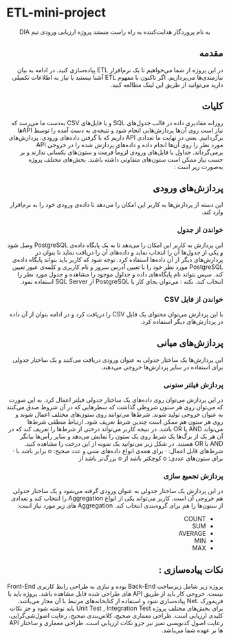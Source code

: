 # ETL-mini-project


<div dir='rtl' align="center">
به نام پروردگار هدایت‌کننده به راه راست
 مستند پروژه ارزیابی ورودی تیم DIA
</div>
  <div dir="rtl" align='right'>

## مقدمه
در این پروژه از شما می‌خواهیم تا یک نرم‌افزار ETL پیاده‌سازی کنید. در ادامه به بیان نیازمندی‌ها می‌پردازیم.
اگر تاکنون با مفهوم ETL آشنا نیستید یا نیاز به اطلاعات تکمیلی دارید می‌توانید از طریق این لینک مطالعه کنید.
## کلیات
روزانه مقادیری داده در قالب جدول‌های SQL و یا فایل‌های CSV   به‌دست ما می‌رسد که نیاز است روی آن‌ها پردازش‌هایی انجام شود و نتیجه‌ی به دست آمده را توسط API‌ها برگردانیم.
یعنی در نهایت ما تعدادی API داریم که با گرفتن داده‌های ورودی، پردازش‌های مورد نظر را روی آن‌ها انجام داده و داده‌های پردازش شده را در خروجی API برمی‌گرداند.
جداول یا فایل‌های ورودی لزوماً فرمت و ستون‌های یکسانی ندارند و بر حسب نیاز ممکن است ستون‌های متفاوتی داشته باشند.
بخش‌های مختلف پروژه به‌صورت زیر است :
 
## پردازش‌های ورودی
این دسته از پردازش‌ها به کاربر این امکان را می‌دهد تا داده‌ی ورودی خود را به نرم‌افزار وارد کند.
### خواندن از جدول
این پردازش به کاربر این امکان را می‌دهد تا به یک پایگاه داده‌ی PostgreSQL وصل شود و یکی از جدول‌ها آن را انتخاب نماید و داده‌های آن را دریافت نماید تا بتوان در پردازش‌های دیگر از آن داده‌ها استفاده کرد. توجه شود که کاربر باید بتواند پایگاه داده‌ی PostgreSQL  مورد نظر خود را با تعیین آدرس سرور و نام کاربری و کلمه‌ی عبور تعیین کند. سپس بتواند نام پایگاه‌های داده و جداول موجود را مشاهده و جدول مورد نظر را انتخاب کند.
نکته : می‌توان بجای کار با PostgreSQL  از SQL Server استفاده نمود.
### خواندن از فایل CSV
با این پردازش می‌توان محتوای یک فایل CSV را دریافت کرد و در ادامه بتوان از آن داده در پردازش‌های دیگر استفاده کرد.
## پردازش‌های میانی
این پردازش‌ها یک ساختار جدولی به عنوان ورودی دریافت می‌کنند و یک ساختار جدولی برای استفاده در سایر پردازش‌ها خروجی می‌دهند.
 
### پردازش فیلتر ستونی
در این پردازش می‌توان روی داده‌های یک ساختار جدولی فیلتر اعمال کرد. به این صورت که می‌توان روی هر ستون شروطی گذاشت که سطرهایی که در آن شروط صدق می‌کنند به عنوان خروجی تولید شوند. شرط‌ها می‌توانند روی ستون‌های مختلف اعمال شوند و روی هر ستون هم ممکن است چندین شرط تعریف شود. ارتباط منطقی شرط‌ها می‌تواند AND یا OR باشد. در نتیجه کاربر می‌تواند درختی از شرط‌ها را تعریف کند که در آن هر یک از برگ‌ها یک شرط روی یک ستون را نمایش می‌دهد و سایر رأس‌ها بیانگر AND یا OR هستند. در شکل زیر می‌توانید یک نمونه از این درخت را مشاهده کنید.
شرط‌های قابل اعمال:
·        برای همه‌ی انواع داده‌های متنی و عدد صحیح:
o       برابر باشد با
·        برای ستون‌های عددی:
o       کوچکتر باشد از
o       بزرگ‌تر باشد از
 
### پردازش تجمیع سازی
در این پردازش یک ساختار جدولی به عنوان ورودی گرفته می‌شود و یک ساختار جدولی هم خروجی آن است. کاربر می‌تواند یکی از انواع Aggregation را انتخاب کند و تعدادی از ستون‌ها را هم برای گروه‌بندی انتخاب کند.
Aggregation های زیر مورد نیاز است:
- COUNT
- SUM
- AVERAGE
- MIN
- MAX
 
 
## نکات پیاده‌سازی :
پروژه زیر شامل زیرساخت Back-End بوده و نیازی به طراحی رابط کاربری Front-End نیست.
خروجی کار باید از طریق API های طراحی شده قابل مشاهده باشد.
پروژه باید با فریمورک .Net  پیاده‌سازی شود و استفاده از کتابخانه‌های مرتبط با آن مجاز می‌باشد.
برای بخش‌های مختلف پروژه Unit Test , Integration Test  باید نوشته شود و جز نکات کلیدی ارزیابی است.
طراحی معماری صحیح، کلاس‌بندی صحیح، رعایت اصول‌شی‌گرایی، رعایت اصول کدنویسی تمیز نیز جزو نکات ارزیابی است.
طراحی‌ معماری و ساختار API ها بر عهده شما می‌باشد.

</div>

